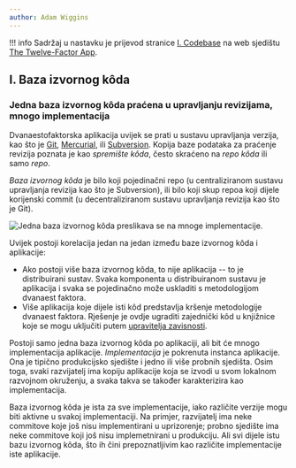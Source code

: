 ```yaml
---
author: Adam Wiggins
---
```


!!! info
    Sadržaj u nastavku je prijevod stranice [I. Codebase](https://12factor.net/codebase) na web sjedištu [The Twelve-Factor App](https://12factor.net/).

## I. Baza izvornog kôda
### Jedna baza izvornog kôda praćena u upravljanju revizijama, mnogo implementacija

Dvanaestofaktorska aplikacija uvijek se prati u sustavu upravljanja verzija, kao što je [Git](https://git-scm.com/), [Mercurial](https://www.mercurial-scm.org/), ili [Subversion](https://subversion.apache.org/). Kopija baze podataka za praćenje revizija poznata je kao *spremište kôda*, često skraćeno na *repo kôda* ili samo *repo*.

*Baza izvornog kôda* je bilo koji pojedinačni repo (u centraliziranom sustavu upravljanja revizija kao što je Subversion), ili bilo koji skup repoa koji dijele korijenski commit (u decentraliziranom sustavu upravljanja revizija kao što je Git).

![Jedna baza izvornog kôda preslikava se na mnoge implementacije.](images/codebase-deploys.png)

Uvijek postoji korelacija jedan na jedan između baze izvornog kôda i aplikacije:

* Ako postoji više baza izvornog kôda, to nije aplikacija -- to je distribuirani sustav. Svaka komponenta u distribuiranom sustavu je aplikacija i svaka se pojedinačno može uskladiti s metodologijom dvanaest faktora.
* Više aplikacija koje dijele isti kôd predstavlja kršenje metodologije dvanaest faktora. Rješenje je ovdje ugraditi zajednički kôd u knjižnice koje se mogu uključiti putem [upravitelja zavisnosti](dependencies.md).

Postoji samo jedna baza izvornog kôda po aplikaciji, ali bit će mnogo implementacija aplikacije. *Implementacija* je pokrenuta instanca aplikacije. Ona je tipično produkcijsko sjedište i jedno ili više probnih sjedišta. Osim toga, svaki razvijatelj ima kopiju aplikacije koja se izvodi u svom lokalnom razvojnom okruženju, a svaka takva se također karakterizira kao implementacija.

Baza izvornog kôda je ista za sve implementacije, iako različite verzije mogu biti aktivne u svakoj implementaciji. Na primjer, razvijatelj ima neke commitove koje još nisu implementirani u uprizorenje; probno sjedište ima neke commitove koji još nisu implemetnirani u produkciju. Ali svi dijele istu bazu izvornog kôda, što ih čini prepoznatljivim kao različite implementacije iste aplikacije.
